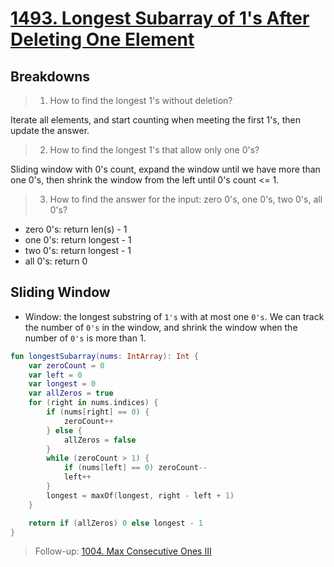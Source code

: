 # [1493. Longest Subarray of 1's After Deleting One Element](https://leetcode.com/problems/longest-subarray-of-1s-after-deleting-one-element/description/)

## Breakdowns
> 1. How to find the longest 1's without deletion?

Iterate all elements, and start counting when meeting the first 1's, then update the answer.

> 2. How to find the longest 1's that allow only one 0's?

Sliding window with 0's count, expand the window until we have more than one 0's, then shrink the window from the left until 0's count <= 1.

> 3. How to find the answer for the input: zero 0's, one 0's, two 0's, all 0's?

* zero 0's: return len(s) - 1
* one 0's: return longest - 1
* two 0's: return longest - 1
* all 0's: return 0

## Sliding Window   
* Window: the longest substring of `1's` with at most one `0's`. We can track the number of `0's` in the window, and shrink the window when the number of `0's` is more than 1.
```kotlin
fun longestSubarray(nums: IntArray): Int {
    var zeroCount = 0
    var left = 0
    var longest = 0
    var allZeros = true
    for (right in nums.indices) {
        if (nums[right] == 0) {
            zeroCount++
        } else {
            allZeros = false
        }
        while (zeroCount > 1) {
            if (nums[left] == 0) zeroCount--
            left++
        }
        longest = maxOf(longest, right - left + 1)
    }

    return if (allZeros) 0 else longest - 1
}
```

> Follow-up: [1004. Max Consecutive Ones III](../leetcode/1004.max-consecutive-ones-iii.md)